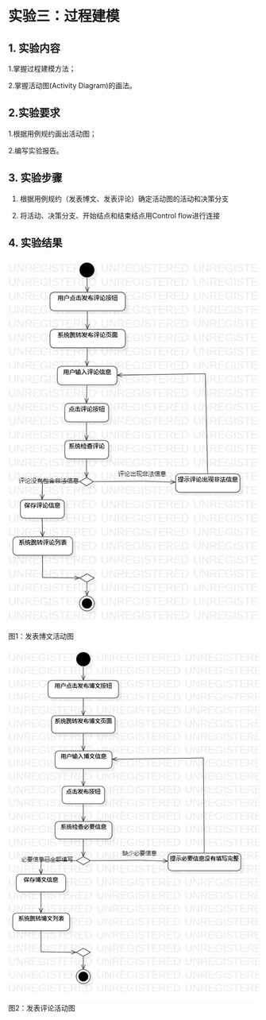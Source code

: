 # 实验三：过程建模

## 1. 实验内容
1.掌握过程建模方法；

2.掌握活动图(Activity Diagram)的画法。

## 2.实验要求
1.根据用例规约画出活动图；

2.编写实验报告。

## 3. 实验步骤

1. 根据用例规约（发表博文、发表评论）确定活动图的活动和决策分支

2. 将活动、决策分支、开始结点和结束结点用Control flow进行连接

## 4. 实验结果

![活动图](./User_comment.jpg)  
图1：发表博文活动图

![活动图](./User_Publishblog.jpg)  
图2：发表评论活动图